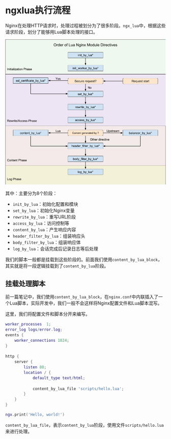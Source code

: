 # ngxlua执行流程

Nginx在处理HTTP请求时，处理过程被划分为了很多阶段。`ngx_lua`中，根据这些请求阶段，划分了能够用Lua脚本处理的接口。

![](res/1.png)

其中：主要分为8个阶段：

* `init_by_lua`：初始化配置和模块
* `set_by_lua`：初始化Nginx变量
* `rewrite_by_lua`：重写URL阶段
* `access_by_lua`：访问控制等
* `content_by_lua`：产生响应内容
* `header_filter_by_lua`：组装响应头
* `body_filter_by_lua`：组装响应体
* `log_by_lua`：会话完成后记录日志等后处理

我们的脚本一般都是挂载到这些阶段的。前面我们使用`content_by_lua_block`，其实就是将一段逻辑挂载到了`content_by_lua`阶段。

## 挂载处理脚本

前一篇笔记中，我们使用`content_by_lua_block`，在`nginx.conf`中内联插入了一个Lua脚本，实际开发中，我们一般不会这样将Nginx配置文件和Lua脚本混写。

这里，我们将配置文件和脚本分开来编写。

```lua
worker_processes  1;
error_log logs/error.log;
events {
    worker_connections 1024;
}

http {
    server {
        listen 80;
        location / {
            default_type text/html;

            content_by_lua_file 'scripts/hello.lua';
        }
    }
}
```

```lua
ngx.print('Hello, world!')
```

`content_by_lua_file`，表示`content_by_lua`阶段，使用文件`scripts/hello.lua`来进行处理。
